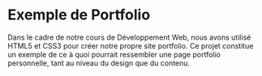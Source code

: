 # Exemple de Portfolio
Dans le cadre de notre cours de Développement Web, nous avons utilisé HTML5 et CSS3 pour créer notre propre site portfolio.
Ce projet constitue un exemple de ce à quoi pourrait ressembler une page portfolio personnelle, tant au niveau du design que du contenu.
